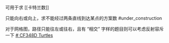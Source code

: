可用于求 [[卡特兰数]]

只能向右或向上，求不能经过两条直线到达某点的方案数 #under_construction 

对于网格图，路径只能往左或往右，且有 “相交” 字样的题目则可以考虑反射容斥一下 [# CF348D Turtles](https://www.luogu.com.cn/problem/CF348D)